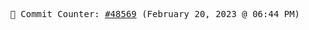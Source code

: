 <p align="center">
    <samp>
        📮 Commit Counter: <a href="https://github.com/Javascript-void0/Javascript-void0/commits/main">#48569</a> (February 20, 2023 @ 06:44 PM)
    </samp>
</p>